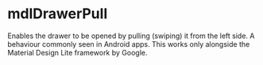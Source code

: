 # mdlDrawerPull
Enables the drawer to be opened by pulling (swiping) it from the left side. A behaviour commonly seen in Android apps. This works only alongside the Material Design Lite framework by Google.
